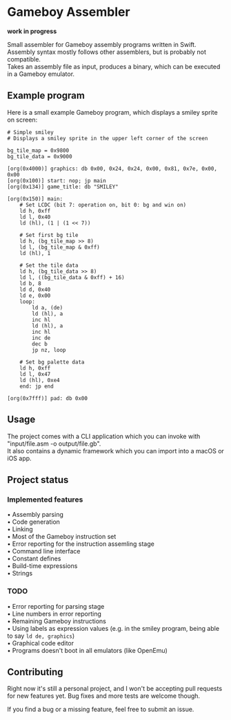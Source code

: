 # Gameboy Assembler

**work in progress**

Small assembler for Gameboy assembly programs written in Swift.  
Assembly syntax mostly follows other assemblers, but is probably not compatible.  
Takes an assembly file as input, produces a binary, which can be executed in a Gameboy emulator.

## Example program

Here is a small example Gameboy program, which displays a smiley sprite on screen:

```assembly
# Simple smiley
# Displays a smiley sprite in the upper left corner of the screen

bg_tile_map = 0x9800
bg_tile_data = 0x9000

[org(0x4000)] graphics: db 0x00, 0x24, 0x24, 0x00, 0x81, 0x7e, 0x00, 0x00
[org(0x100)] start: nop; jp main
[org(0x134)] game_title: db "SMILEY"

[org(0x150)] main:
	# Set LCDC (bit 7: operation on, bit 0: bg and win on)
	ld h, 0xff
	ld l, 0x40
	ld (hl), (1 | (1 << 7))

	# Set first bg tile
	ld h, (bg_tile_map >> 8)
	ld l, (bg_tile_map & 0xff)
	ld (hl), 1

	# Set the tile data
	ld h, (bg_tile_data >> 8)
	ld l, ((bg_tile_data & 0xff) + 16)
	ld b, 8
	ld d, 0x40
	ld e, 0x00
	loop:
		ld a, (de)
		ld (hl), a
		inc hl
		ld (hl), a
		inc hl
		inc de
		dec b
		jp nz, loop

	# Set bg palette data
	ld h, 0xff
	ld l, 0x47
	ld (hl), 0xe4
	end: jp end

[org(0x7fff)] pad: db 0x00
```

## Usage

The project comes with a CLI application which you can invoke with "input/file.asm -o output/file.gb".  
It also contains a dynamic framework which you can import into a macOS or iOS app.

## Project status

### Implemented features

• Assembly parsing  
• Code generation  
• Linking  
• Most of the Gameboy instruction set  
• Error reporting for the instruction assemling stage  
• Command line interface  
• Constant defines  
• Build-time expressions  
• Strings

### TODO

• Error reporting for parsing stage  
• Line numbers in error reporting  
• Remaining Gameboy instructions  
• Using labels as expression values (e.g. in the smiley program, being able to say `ld de, graphics`)  
• Graphical code editor  
• Programs doesn't boot in all emulators (like OpenEmu)

## Contributing

Right now it's still a personal project, and I won't be accepting pull requests for new features yet. Bug fixes and more tests are welcome though.

If you find a bug or a missing feature, feel free to submit an issue.
